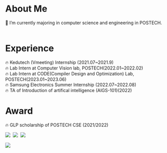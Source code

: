 <h1 align="left">About Me</h1>
🌱 I’m currently majoring in computer science and engineering in POSTECH.<br>
<br>
<h1 align="left">Experience</h1>
🔥 Kedutech (Vmeeting) Internship (2021.07~2021.9) <br>
🔥 Lab Intern at Computer Vision lab, POSTECH(2022.01~2022.02)<br>
🔥 Lab Intern at CODE(Compiler Design and Optimization) Lab, POSTECH(2023.01~2023.06)<br>
🔥 Samsung Electronics Summer Internship (2022.07~2022.08) <br>
🔥 TA of Introduction of artifical intelligence (AIGS-101)(2022)
<h1 align="left">Award</h1>
🔥 GLP scholarship of POSTECH CSE (2021/2022) <br>

<img src="https://img.shields.io/badge/C-A8B9CC?style=flat-square&logo=C&logoColor=white"/></a>&nbsp;
<img src="https://img.shields.io/badge/C++-00599C?style=flat-square&logo=C%2B%2B&logoColor=white"/></a>&nbsp;
<img src="https://img.shields.io/badge/Django-092E20?style=flat-square&logo=Django&logoColor=white"/></a>&nbsp;
</p>
<img align='left' src="http://mazassumnida.wtf/api/v2/generate_badge?boj=dmsgk010724">
<br>

